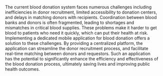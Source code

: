 The current blood donation system faces numerous challenges including inefficiencies in donor recruitment, limited accessibility to donation centers, and delays in matching donors with recipients. Coordination between blood banks and donors is often fragmented, leading to shortages and mismatches in critical blood supplies. These problems make it harder to get blood to patients who need it quickly, which can put their health at risk.
Implementing a dedicated mobile application for blood donation offers a solution to these challenges. By providing a centralized platform, the application can streamline the donor recruitment process, and facilitate real-time matching between donors and requestors. Such an application has the potential to significantly enhance the efficiency and effectiveness of the blood donation process, ultimately saving lives and improving public health outcomes.
